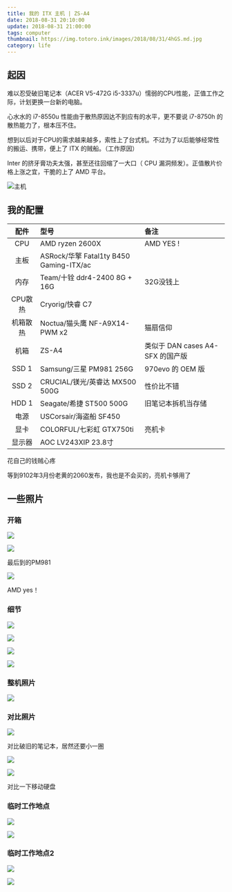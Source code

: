 ```yaml
---
title: 我的 ITX 主机 | ZS-A4
date: 2018-08-31 20:10:00
update: 2018-08-31 21:00:00
tags: computer
thumbnail: https://img.totoro.ink/images/2018/08/31/4hGS.md.jpg
category: life
---
```


## 起因

难以忍受破旧笔记本（ACER V5-472G i5-3337u）懦弱的CPU性能，正值工作之际，计划更换一台新的电脑。

心水水的 i7-8550u 性能由于散热原因达不到应有的水平，更不要说 i7-8750h 的散热能力了，根本压不住。

想到以后对于CPU的需求越来越多，索性上了台式机。不过为了以后能够经常性的搬运、携带，便上了 ITX 的贼船。（工作原因）

Inter 的挤牙膏功夫太强，甚至还往回缩了一大口（ CPU 漏洞频发）。正值散片价格上涨之宜，干脆的上了 AMD 平台。

<!--more-->

![主机](https://img.totoro.ink/images/2018/08/31/4rkj.md.jpg)



## 我的配置

| 配件   | 型号                                                     | 备注 |
| :----------: | :----------------------------------------------------------- | :--- |
| CPU | AMD ryzen 2600X | AMD YES ! |
| 主板    | ASRock/华擎 Fatal1ty B450 Gaming-ITX/ac |  |
| 内存     | Team/十铨 ddr4-2400 8G + 16G | 32G没钱上 |
| CPU散热	| Cryorig/快睿 C7                         |  |
| 机箱散热	| Noctua/猫头鹰 NF-A9X14-PWM x2           | 猫扇信仰 |
| 机箱	| ZS-A4                                   | 类似于 DAN cases A4-SFX 的国产版 |
| SSD 1	| Samsung/三星 PM981 256G                 | 970evo 的 OEM 版 |
| SSD 2	| CRUCIAL/镁光/英睿达 MX500 500G          | 性价比不错 |
| HDD 1	| Seagate/希捷 ST500 500G                 | 旧笔记本拆机当存储 |
|   电源   | USCorsair/海盗船 SF450                  |  |
| 显卡	| COLORFUL/七彩虹 GTX750ti                | 亮机卡 |
| 显示器	| AOC LV243XIP 23.8寸 |  |

花自己的钱贼心疼

等到9102年3月份老黄的2060发布，我也是不会买的，亮机卡够用了

## 一些照片

### 开箱

![](https://img.totoro.ink/images/2018/08/31/4F6R.md.jpg)

![](https://img.totoro.ink/images/2018/08/31/4Jj9.md.jpg)

最后到的PM981

![](https://img.totoro.ink/images/2018/08/31/4eI8.md.jpg)

AMD yes！

### 细节

![](https://img.totoro.ink/images/2018/08/31/4Gji.md.jpg)

![](https://img.totoro.ink/images/2018/08/31/4E6K.md.jpg)

![](https://img.totoro.ink/images/2018/08/31/4BLh.md.jpg)

![](https://img.totoro.ink/images/2018/08/31/4POE.md.jpg)

### 整机照片

![](https://img.totoro.ink/images/2018/08/31/47al.md.jpg)

### 对比照片

![](https://img.totoro.ink/images/2018/08/31/4xGM.md.jpg)

对比破旧的笔记本，居然还要小一圈

![](https://img.totoro.ink/images/2018/08/31/4LKd.md.jpg)

![](https://img.totoro.ink/images/2018/08/31/40JI.md.jpg)

对比一下移动硬盘

### 临时工作地点

![](https://img.totoro.ink/images/2018/08/31/4pX0.md.jpg)

![](https://img.totoro.ink/images/2018/08/31/4mmA.md.jpg)

### 临时工作地点2

![](https://img.totoro.ink/images/2018/08/31/4rkj.md.jpg)

![](https://img.totoro.ink/images/2018/08/31/4hGS.md.jpg)

